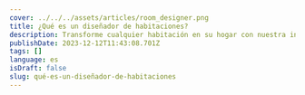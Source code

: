 ```yaml
---
cover: ../../../assets/articles/room_designer.png
title: ¿Qué es un diseñador de habitaciones?
description: Transforme cualquier habitación en su hogar con nuestra intuitiva herramienta de diseñador de habitaciones en 2D o en 3D.
publishDate: 2023-12-12T11:43:08.701Z
tags: []
language: es
isDraft: false
slug: qué-es-un-diseñador-de-habitaciones
---
```

